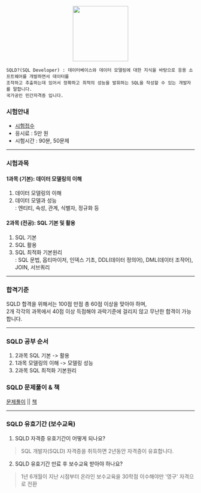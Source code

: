<p align="center">
  <img src="https://user-images.githubusercontent.com/110442250/200170899-d1828834-a14f-438f-9238-f6f0ef509522.png" height="148"></P>
  
    SQLD?(SQL Developer) : 데이터베이스와 데이터 모델링에 대한 지식을 바탕으로 응용 소프트웨어를 개발하면서 데이터를 
    조작하고 추출하는데 있어서 정확하고 최적의 성능을 발휘하는 SQL을 작성할 수 있는 개발자를 말합니다.
    국가공인 민간자격증 입니다.

### 시험안내
  - [시험접수](https://www.dataq.or.kr/www/main.do)
  - 응시료 : 5만 원
  - 시험시간 : 90분, 50문제

<hr>

### 시험과목

 #### 1과목 (기본): 데이터 모델링의 이해
  1) 데이터 모델링의 이해
  2) 데이터 모델과 성능 <BR>
  : 엔티티, 속성, 관계, 식별자, 정규화 등 <br>
  
 #### 2과목 (전공): SQL 기본 및 활용
  1) SQL 기본
  2) SQL 활용
  3) SQL 최적화 기본원리<BR>
  : SQL 문법, 옵티마이저, 인덱스 기초, DDL(데이터 정의어), DML(데이터 조작어), JOIN, 서브쿼리
  
<hr>  
  
  
### 합격기준
  
  SQLD 합격을 위해서는 100점 만점 총 60점 이상을 맞아야 하며, <br>
  2개 각각의 과목에서 40점 이상 득점해야 과락기준에 걸리지 않고 무난한 합격이 가능합니다.


<hr>
  
### SQLD 공부 순서
  1. 2과목 SQL 기본 -> 활용
  2. 1과목 모델링의 이해 -> 모델링 성능
  3. 2과목 SQL 최적화 기본원리
  
  ### SQLD 문제풀이 & 책
  [문제풀이](https://www.youtube.com/c/%EC%A0%84%EA%B4%91%EC%B2%A0OCP/videos) || [책](http://www.yes24.com/Product/Goods/33524934)
<hr>
  
###  SQLD 유효기간 (보수교육)
  
 1. SQLD 자격증 유효기간이 어떻게 되나요?
  
 > SQL 개발자(SQLD) 자격증을 취득하면 2년동안 자격증이 유효합니다.
  
 2. SQLD 유효기간 만료 후 보수교육 받아야 하나요?
  
 > 1년 6개월이 지난 시점부터 온라인 보수교육을 30학점 이수해야만 '영구' 자격으로 전환
